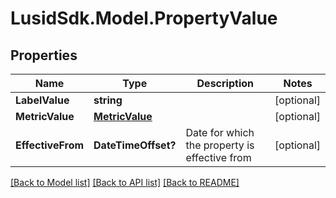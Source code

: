 # LusidSdk.Model.PropertyValue
## Properties

Name | Type | Description | Notes
------------ | ------------- | ------------- | -------------
**LabelValue** | **string** |  | [optional] 
**MetricValue** | [**MetricValue**](MetricValue.md) |  | [optional] 
**EffectiveFrom** | **DateTimeOffset?** | Date for which the property is effective from | [optional] 

[[Back to Model list]](../README.md#documentation-for-models) [[Back to API list]](../README.md#documentation-for-api-endpoints) [[Back to README]](../README.md)

